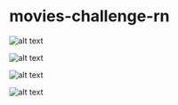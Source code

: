 # movies-challenge-rn

![alt text](https://res.cloudinary.com/mosconi-digital/image/upload/v1669152099/Movies-RN-Challenge/Simulator_Screen_Shot_-_iPhone_14_-_2022-11-22_at_18.17.43_bdzrjl.png)

![alt text](https://res.cloudinary.com/mosconi-digital/image/upload/v1669152087/Movies-RN-Challenge/Simulator_Screen_Shot_-_iPhone_14_-_2022-11-22_at_18.17.51_btu6yk.png)

![alt text](https://res.cloudinary.com/mosconi-digital/image/upload/v1669152086/Movies-RN-Challenge/Simulator_Screen_Shot_-_iPhone_14_-_2022-11-22_at_18.17.57_coykb2.png)

![alt text](https://res.cloudinary.com/mosconi-digital/image/upload/v1669152086/Movies-RN-Challenge/Simulator_Screen_Shot_-_iPhone_14_-_2022-11-22_at_18.18.49_ehy3b0.png)
